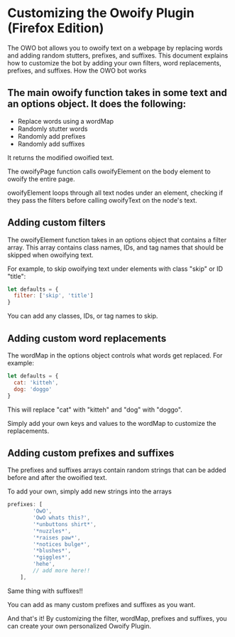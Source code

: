 # Customizing the Owoify Plugin (Firefox Edition)

The OWO bot allows you to owoify text on a webpage by replacing words and adding random stutters, prefixes, and suffixes. This document explains how to customize the bot by adding your own filters, word replacements, prefixes, and suffixes.
How the OWO bot works

## The main owoify function takes in some text and an options object. It does the following:

- Replace words using a wordMap
- Randomly stutter words
- Randomly add prefixes
- Randomly add suffixes

It returns the modified owoified text.

The owoifyPage function calls owoifyElement on the body element to owoify the entire page.

owoifyElement loops through all text nodes under an element, checking if they pass the filters before calling owoifyText on the node's text.
## Adding custom filters

The owoifyElement function takes in an options object that contains a filter array. This array contains class names, IDs, and tag names that should be skipped when owoifying text.

For example, to skip owoifying text under elements with class "skip" or ID "title":

```js
let defaults = {
  filter: ['skip', 'title']
}
```

You can add any classes, IDs, or tag names to skip.
## Adding custom word replacements

The wordMap in the options object controls what words get replaced. For example:

```js
let defaults = {
  cat: 'kitteh',
  dog: 'doggo'  
}
```

This will replace "cat" with "kitteh" and "dog" with "doggo".

Simply add your own keys and values to the wordMap to customize the replacements.
## Adding custom prefixes and suffixes

The prefixes and suffixes arrays contain random strings that can be added before and after the owoified text.

To add your own, simply add new strings into the arrays

```js
prefixes: [
        'OwO',
        'OwO whats this?',
        '*unbuttons shirt*',
        '*nuzzles*',
        '*raises paw*',
        '*notices bulge*',
        '*blushes*',
        '*giggles*',
        'hehe',
        // add more here!!
    ],
```

Same thing with suffixes!!

You can add as many custom prefixes and suffixes as you want.

And that's it! By customizing the filter, wordMap, prefixes and suffixes, you can create your own personalized Owoify Plugin.
